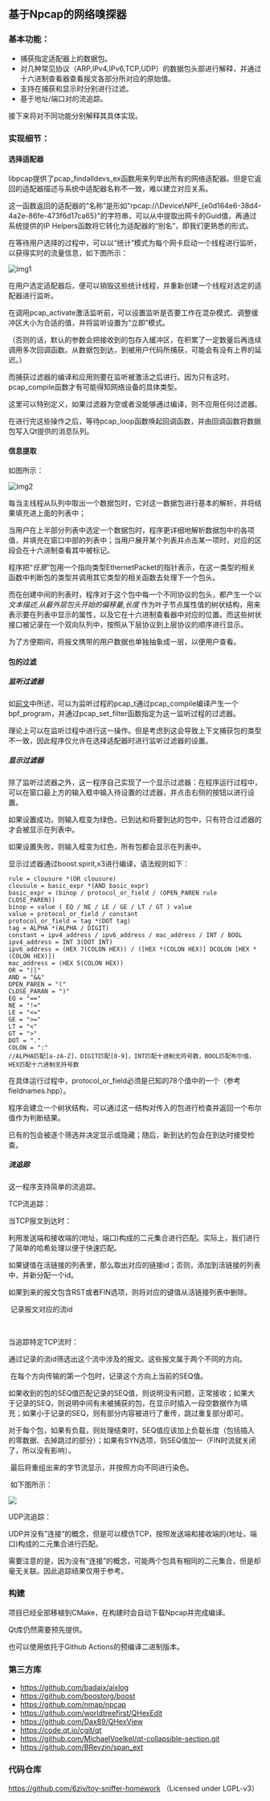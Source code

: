 ## 基于Npcap的网络嗅探器

### 基本功能：

- 捕获指定适配器上的数据包。
- 对几种常见协议（ARP,IPv4,IPv6,TCP,UDP）的数据包头部进行解释，并通过十六进制查看器查看报文各部分所对应的原始值。
- 支持在捕获和显示时分别进行过滤。
- 基于地址/端口对的流追踪。

接下来将对不同功能分别解释其具体实现。



### 实现细节：

#### 选择适配器

libpcap提供了pcap_findalldevs_ex函数用来列举出所有的网络适配器。但是它返回的适配器描述与系统中适配器名称不一致，难以建立对应关系。

这一函数返回的适配器的“名称”是形如"rpcap://\\Device\\NPF_{e0d164e6-38d4-4a2e-86fe-473f6d17ca65}"的字符串，可以从中提取出网卡的Guid值，再通过系统提供的IP Helpers函数将它转化为适配器的“别名”，即我们更熟悉的形式。

在等待用户选择的过程中，可以以“统计”模式为每个网卡启动一个线程进行监听，以获得实时的流量信息，如下图所示：

![img1](img/img1.png)

在用户选定适配器后，便可以销毁这些统计线程，并重新创建一个线程对选定的适配器进行监听。

在调用pcap_activate激活监听前，可以设置监听是否要工作在混杂模式、调整缓冲区大小为合适的值，并将监听设置为“立即”模式。

（否则的话，默认的参数会把接收到的包存入缓冲区，在积累了一定数量后再连续调用多次回调函数。从数据包到达，到被用户代码所捕获，可能会有没有上界的延迟。）

而捕获过滤器的编译和应用则要在监听被激活之后进行。因为只有这时，pcap_compile函数才有可能得知网络设备的具体类型。

这里可以特别定义，如果过滤器为空或者没能够通过编译，则不应用任何过滤器。

在进行完这些操作之后，等待pcap_loop函数唤起回调函数，并由回调函数将数据包写入Qt提供的消息队列。



#### 信息提取

如图所示：

![img2](img/img2.png)

每当主线程从队列中取出一个数据包时，它对这一数据包进行基本的解析，并将结果填充进上面的列表中；

当用户在上半部分列表中选定一个数据包时，程序更详细地解析数据包中的各项值，并填充在窗口中部的列表中；当用户展开某个列表并点击某一项时，对应的区段会在十六进制查看其中被标记。

程序把“*任意*”包用一个指向类型EthernetPacket的指针表示，在这一类型的相关函数中判断包的类型并调用其它类型的相关函数去处理下一个包头。

而在创建中间的列表时，程序对于这个包中每一个不同协议的包头，都产生一个以*文本描述,从最外层包头开始的偏移量,长度* 作为叶子节点属性值的树状结构，用来表示要在列表中显示的属性，以及它在十六进制查看器中对应的位置。而这些树状接口被记录在一个双向队列中，按照从下层协议到上层协议的顺序进行显示。

为了方便期间，将报文携带的用户数据也单独抽象成一层，以便用户查看。



#### 包的过滤

##### 监听过滤器

如[前文](####选择适配器)中所述，可以为监听过程的pcap_t通过pcap_compile编译产生一个bpf_program，并通过pcap_set_filter函数指定为这一监听过程的过滤器。

理论上可以在监听过程中进行这一操作。但是考虑到这会导致上下文捕获包的类型不一致，因此程序仅允许在选择适配器时进行监听过滤器的设置。

##### 显示过滤器

除了监听过滤器之外，这一程序自己实现了一个显示过滤器：在程序运行过程中，可以在窗口最上方的输入框中输入待设置的过滤器，并点击右侧的按钮以进行设置。

如果设置成功，则输入框变为绿色，已到达和将要到达的包中，只有符合过滤器的才会被显示在列表中。

如果设置失败，则输入框变为红色，所有包都会显示在列表中。

显示过滤器通过boost.spirit,x3进行编译，语法规则如下：

```
rule = clousure *(OR clousure)
clousule = basic_expr *(AND basic_expr)
basic_expr = (binop / protocol_or_field / (OPEN_PAREN rule CLOSE_PAREN))
binop = value ( EQ / NE / LE / GE / LT / GT ) value
value = protocol_or_field / constant
protocol_or_field = tag *(DOT tag)
tag = ALPHA *(ALPHA / DIGIT)
constant = ipv4_address / ipv6_address / mac_address / INT / BOOL
ipv4_address = INT 3(DOT INT)
ipv6_address = (HEX 7(COLON HEX)) / ([HEX *(COLON HEX)] DCOLON [HEX *(COLON HEX)])
mac_address = (HEX 5(COLON HEX))
OR = "||"
AND = "&&"
OPEN_PAREN = "("
CLOSE_PARAN = ")"
EQ = "=="
NE = "!="
LE = "<="
GE = ">="
LT = "<"
GT = ">"
DOT = "."
COLON = ":"
//ALPHA匹配[a-zA-Z]，DIGIT匹配[0-9]，INT匹配十进制无符号数，BOOL匹配布尔值，HEX匹配十六进制无符号数
```

在具体运行过程中，protocol_or_field必须是已知的78个值中的一个（参考fieldnames.hpp）。

程序会建立一个树状结构，可以通过这一结构对传入的包进行检查并返回一个布尔值作为判断结果。

已有的包会被逐个筛选并决定显示或隐藏；随后，新到达的包会在到达时接受检查。



##### 流追踪

这一程序支持简单的流追踪。

TCP流追踪：

当TCP报文到达时：

​	利用发送端和接收端的(地址，端口)构成的二元集合进行匹配。实际上，我们进行了简单的哈希处理以便于快速匹配。

​	如果键值在活链接的列表里，那么取出对应的链接id；否则，添加到活链接的列表中，并新分配一个id。

​	如果到来的报文包含RST或者FIN选项，则将对应的键值从活链接列表中删除。

​	记录报文对应的流id

​	

当追踪特定TCP流时：

​	通过记录的流id筛选出这个流中涉及的报文。这些报文属于两个不同的方向。

​	在每个方向传输的第一个包时，记录这个方向上当前的SEQ值。

​	如果收到的包的SEQ值匹配记录的SEQ值，则说明没有问题，正常接收；如果大于记录的SEQ，则说明中间有未被捕获的包，在显示时插入一段空数据作为填充；如果小于记录的SEQ，则有部分内容被进行了重传，跳过重复部分即可。

​	对于每个包，如果有负载，则处理结束时，SEQ值应该加上负载长度（包括插入的零数据、去掉跳过的部分）；如果有SYN选项，则SEQ值加一（FIN时流就关闭了，所以没有影响）。

​	最后将重组出来的字节流显示，并按照方向不同进行染色。

​	如下图所示：

![](img/img3.png)



UDP流追踪：

​	UDP并没有”连接“的概念，但是可以模仿TCP，按照发送端和接收端的(地址，端口)构成的二元集合进行匹配。

​	需要注意的是，因为没有“连接”的概念，可能两个包具有相同的二元集合，但是却毫无关联。因此追踪结果仅用于参考。



### 构建

项目已经全部移植到CMake，在构建时会自动下载Npcap并完成编译。

Qt库仍然需要预先提供。

也可以使用依托于Github Actions的预编译二进制版本。



### 第三方库

- https://github.com/badaix/aixlog
- https://github.com/boostorg/boost
- https://github.com/nmap/npcap
- https://github.com/worldtreefirst/QHexEdit
- https://github.com/Dax89/QHexView
- https://code.qt.io/cgit/qt
- https://github.com/MichaelVoelkel/qt-collapsible-section.git
- https://github.com/BRevzin/span_ext



### 代码仓库

https://github.com/6ziv/toy-sniffer-homework （Licensed under LGPL-v3）
